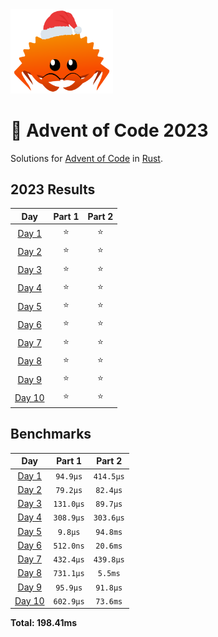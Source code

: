<img src="./.assets/christmas_ferris.png" width="164">

# 🎄 Advent of Code 2023

Solutions for [Advent of Code](https://adventofcode.com/) in [Rust](https://www.rust-lang.org/).

<!--- advent_readme_stars table --->
## 2023 Results

| Day | Part 1 | Part 2 |
| :---: | :---: | :---: |
| [Day 1](https://adventofcode.com/2023/day/1) | ⭐ | ⭐ |
| [Day 2](https://adventofcode.com/2023/day/2) | ⭐ | ⭐ |
| [Day 3](https://adventofcode.com/2023/day/3) | ⭐ | ⭐ |
| [Day 4](https://adventofcode.com/2023/day/4) | ⭐ | ⭐ |
| [Day 5](https://adventofcode.com/2023/day/5) | ⭐ | ⭐ |
| [Day 6](https://adventofcode.com/2023/day/6) | ⭐ | ⭐ |
| [Day 7](https://adventofcode.com/2023/day/7) | ⭐ | ⭐ |
| [Day 8](https://adventofcode.com/2023/day/8) | ⭐ | ⭐ |
| [Day 9](https://adventofcode.com/2023/day/9) | ⭐ | ⭐ |
| [Day 10](https://adventofcode.com/2023/day/10) | ⭐ | ⭐ |
<!--- advent_readme_stars table --->

<!--- benchmarking table --->
## Benchmarks

| Day | Part 1 | Part 2 |
| :---: | :---: | :---:  |
| [Day 1](./src/bin/01.rs) | `94.9µs` | `414.5µs` |
| [Day 2](./src/bin/02.rs) | `79.2µs` | `82.4µs` |
| [Day 3](./src/bin/03.rs) | `131.0µs` | `89.7µs` |
| [Day 4](./src/bin/04.rs) | `308.9µs` | `303.6µs` |
| [Day 5](./src/bin/05.rs) | `9.8µs` | `94.8ms` |
| [Day 6](./src/bin/06.rs) | `512.0ns` | `20.6ms` |
| [Day 7](./src/bin/07.rs) | `432.4µs` | `439.8µs` |
| [Day 8](./src/bin/08.rs) | `731.1µs` | `5.5ms` |
| [Day 9](./src/bin/09.rs) | `95.9µs` | `91.8µs` |
| [Day 10](./src/bin/10.rs) | `602.9µs` | `73.6ms` |

**Total: 198.41ms**
<!--- benchmarking table --->
